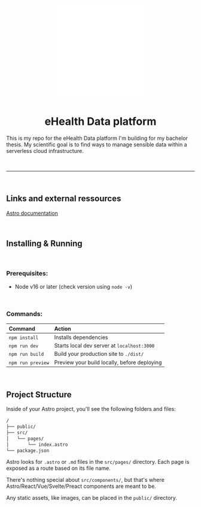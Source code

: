 <p align="center">
<img src="./public/elefant.png" style="width: 50%;">
</p>

<h1 align="center">eHealth Data platform</h1>

This is my repo for the eHealth Data platform I'm building for my bachelor thesis.
My scientific goal is to find ways to manage sensible data within a serverless cloud infrastructure.

&nbsp;

---

&nbsp;

## Links and external ressources

[Astro documentation](https://github.com/withastro/astro)

&nbsp;

## Installing & Running

&nbsp;

### Prerequisites:

- Node v16 or later (check version using `node -v`)

&nbsp;

### Commands:

| Command           | Action                                       |
| :---------------- | :------------------------------------------- |
| `npm install`     | Installs dependencies                        |
| `npm run dev`     | Starts local dev server at `localhost:3000`  |
| `npm run build`   | Build your production site to `./dist/`      |
| `npm run preview` | Preview your build locally, before deploying |

&nbsp;

## Project Structure

Inside of your Astro project, you'll see the following folders and files:

```
/
├── public/
├── src/
│   └── pages/
│       └── index.astro
└── package.json
```

Astro looks for `.astro` or `.md` files in the `src/pages/` directory. Each page is exposed as a route based on its file name.

There's nothing special about `src/components/`, but that's where Astro/React/Vue/Svelte/Preact components are meant to be.

Any static assets, like images, can be placed in the `public/` directory.
